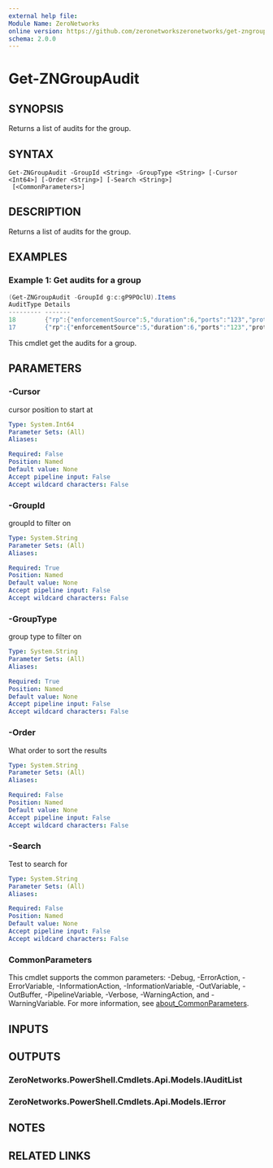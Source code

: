 ```yaml
---
external help file:
Module Name: ZeroNetworks
online version: https://github.com/zeronetworkszeronetworks/get-zngroupaudit
schema: 2.0.0
---
```


# Get-ZNGroupAudit

## SYNOPSIS
Returns a list of audits for the group.

## SYNTAX

```
Get-ZNGroupAudit -GroupId <String> -GroupType <String> [-Cursor <Int64>] [-Order <String>] [-Search <String>]
 [<CommonParameters>]
```

## DESCRIPTION
Returns a list of audits for the group.

## EXAMPLES

### Example 1: Get audits for a group
```powershell
(Get-ZNGroupAudit -GroupId g:c:gP9POclU).Items
AuditType Details
--------- -------                                                                                                                     
18        {"rp":{"enforcementSource":5,"duration":6,"ports":"123","protocol":6,"mfaMethods":[5],"description":"Test Policy","srcProce…
17        {"rp":{"enforcementSource":5,"duration":6,"ports":"123","protocol":6,"mfaMethods":[5],"description":"Test Policy","srcProce…
```

This cmdlet get the audits for a group.

## PARAMETERS

### -Cursor
cursor position to start at

```yaml
Type: System.Int64
Parameter Sets: (All)
Aliases:

Required: False
Position: Named
Default value: None
Accept pipeline input: False
Accept wildcard characters: False
```

### -GroupId
groupId to filter on

```yaml
Type: System.String
Parameter Sets: (All)
Aliases:

Required: True
Position: Named
Default value: None
Accept pipeline input: False
Accept wildcard characters: False
```

### -GroupType
group type to filter on

```yaml
Type: System.String
Parameter Sets: (All)
Aliases:

Required: True
Position: Named
Default value: None
Accept pipeline input: False
Accept wildcard characters: False
```

### -Order
What order to sort the results

```yaml
Type: System.String
Parameter Sets: (All)
Aliases:

Required: False
Position: Named
Default value: None
Accept pipeline input: False
Accept wildcard characters: False
```

### -Search
Test to search for

```yaml
Type: System.String
Parameter Sets: (All)
Aliases:

Required: False
Position: Named
Default value: None
Accept pipeline input: False
Accept wildcard characters: False
```

### CommonParameters
This cmdlet supports the common parameters: -Debug, -ErrorAction, -ErrorVariable, -InformationAction, -InformationVariable, -OutVariable, -OutBuffer, -PipelineVariable, -Verbose, -WarningAction, and -WarningVariable. For more information, see [about_CommonParameters](http://go.microsoft.com/fwlink/?LinkID=113216).

## INPUTS

## OUTPUTS

### ZeroNetworks.PowerShell.Cmdlets.Api.Models.IAuditList

### ZeroNetworks.PowerShell.Cmdlets.Api.Models.IError

## NOTES

## RELATED LINKS

